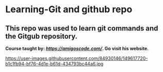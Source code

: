 # Learning-Git and github repo
## This repo was used to learn git commands and the Gitgub repository.

**Course taught by: _https://amigoscode.com/_. Go visit his website.**

https://user-images.githubusercontent.com/84930146/149617720-b1c1fb94-bf76-4d1e-b61d-434793bc44a6.jpg

